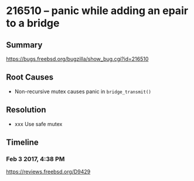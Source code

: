 # 216510 – panic while adding an epair to a bridge

## Summary

https://bugs.freebsd.org/bugzilla/show_bug.cgi?id=216510

## Root Causes

* Non-recursive mutex causes panic in `bridge_transmit()`

## Resolution

* xxx Use safe mutex

## Timeline

### Feb 3 2017, 4:38 PM

https://reviews.freebsd.org/D9429
